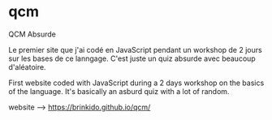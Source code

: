 # qcm
QCM Absurde

Le premier site que j'ai codé en JavaScript pendant un workshop de 2 jours sur les bases de ce lanngage.
C'est juste un quiz absurde avec beaucoup d'aléatoire.

First website coded with JavaScript during a 2 days workshop on the basics of the language.
It's basically an asburd quiz with a lot of random.

website --> https://brinkido.github.io/qcm/
